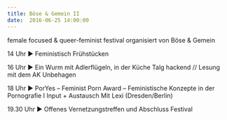 ```yaml
---
title: Böse & Gemein II
date:  2016-06-25 14:00:00
---
```


female focused &amp; queer-feminist festival organisiert von Böse &amp; Gemein



14 Uhr ► Feministisch Frühstücken

16 Uhr ► Ein Wurm mit Adlerflügeln, in der Küche Talg hackend // Lesung mit dem AK Unbehagen

18 Uhr ► PorYes – Feminist Porn Award – Feministische Konzepte in der Pornografie I Input + Austausch
Mit Lexi (Dresden/Berlin)


19.30 Uhr ► Offenes Vernetzungstreffen und Abschluss Festival

